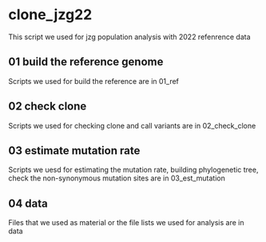 # clone_jzg22
This script we used for jzg population analysis with 2022 refenrence data

## 01 build the reference genome
Scripts we used for build the reference are in 01_ref

## 02 check clone 
Scripts we used for checking clone and call variants are in 02_check_clone

## 03 estimate mutation rate 
Scripts we uesd for estimating the mutation rate, building phylogenetic tree, check the non-synonymous mutation sites are in 03_est_mutation

## 04 data 
Files that we used as material or the file lists we used for analysis are in data
